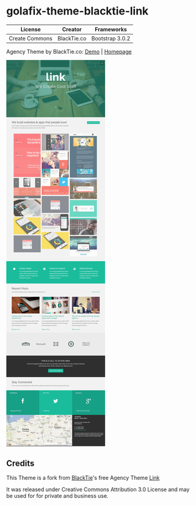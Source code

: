 # golafix-theme-blacktie-link

| License | Creator | Frameworks |
|---------|---------|------------|
| Create Commons | BlackTie.co | Bootstrap 3.0.2 |

Agency Theme by BlackTie.co: [Demo](http://blacktie.co/demo/link/) | [Homepage](http://blacktie.co/2013/11/link-bootstrap-3-agency-theme/)

![Screenshot](_doc/link600.png)



## Credits

This Theme is a fork from [BlackTie](http://blacktie.co)'s free Agency
Theme [Link](http://blacktie.co/demo/link/)
 
It was released under Creative Commons Attribution 3.0 License and may
be used for for private and business use.

